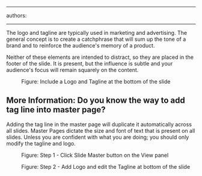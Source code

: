 

---
authors:

---




<span class='intro'> 
  <p>The logo and tagline are typically used in marketing and advertising. The general concept is to create a catchphrase that will sum up the tone of a brand and to reinforce the audience's memory of a product.</p>
<p>Neither of these elements are intended to distract, so they are placed in the footer of the slide. It is present, but the influence is subtle and your audience's focus will remain squarely on the content. </p>
 </span>


  <dl>
    <dt><img alt="" class="ms-rteCustom-ImageArea" src="/Communication/RulesToBetterPowerpointPresentations/PublishingImages/tagLine.gif" /> </dt>
    <dd class="ms-rteCustom-FigureNormal">Figure&#58; Include a Logo and Tagline at the bottom of the slide</dd>
    <h2>More Information&#58; Do you know the way to add tag line into master page?</h2>
    <p>Adding the tag line in the master page will duplicate it automatically across all slides. Master Pages dictate the size and font of text that is present on all slides. Unless you are confident with what you are doing; you should only modify the tagline and logo. </p>
    <dl class="image">
        <dt><img alt="" src="/Communication/RulesToBetterPowerpointPresentations/PublishingImages/master-2.gif" /></dt>
        <dd>Figure&#58; Step 1 - Click Slide Master button on the View panel</dd>
    </dl>
    <dl class="image">
        <dt><img alt="" src="/Communication/RulesToBetterPowerpointPresentations/PublishingImages/master-3.gif" /></dt>
        <dd>Figure&#58; Step 2 - Add Logo and edit the Tagline at bottom of the slide </dd>
    </dl>
</dl>



